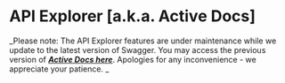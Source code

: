 # API Explorer \[a.k.a. Active Docs\]

_Please note: The API Explorer features are under maintenance while we update to the latest version of Swagger. You may access the previous version of _[_**Active Docs here**_](https://developer.pandorabots.com/docs#activedocs)_. Apologies for any inconvenience - we appreciate your patience. _

